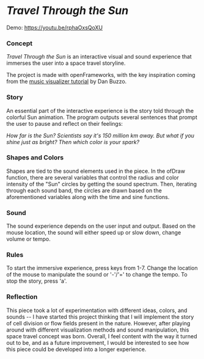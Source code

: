 # _Travel Through the Sun_

Demo: 
https://youtu.be/rphaOxsQoXU

### Concept

_Travel Through the Sun_ is an interactive visual and sound experience that immerses the user into a space travel storyline.

The project is made with openFrameworks, with the key inspiration coming from the [music visualizer tutorial](https://www.youtube.com/watch?v=SSEnu6mp7y8&t=276s&ab_channel=danbuzzo) by Dan Buzzo.

### Story

An essential part of the interactive experience is the story told through the colorful Sun animation. The program outputs several sentences that prompt the user to pause and reflect on their feelings:

_How far is the Sun?_
_Scientists say it's 150 million km away._
_But what if you shine just as bright?_
_Then which color is your spark?_

### Shapes and Colors

Shapes are tied to the sound elements used in the piece. In the ofDraw function, there are several variables that control the radius and color intensity of the "Sun" circles by getting the sound spectrum. Then, iterating through each sound band, the circles are drawn based on the aforementioned variables along with the time and sine functions.

### Sound

The sound experience depends on the user input and output. Based on the mouse location, the sound will either speed up or slow down, change volume or tempo.

### Rules

To start the immersive experience, press keys from 1-7. Change the location of the mouse to manipulate the sound or '-'/'=' to change the tempo. To stop the story, press 'a'.

### Reflection

This piece took a lot of experimentation with different ideas, colors, and sounds -- I have started this project thinking that I will implement the story of cell division or flow fields present in the nature. However, after playing around with different visualization methods and sound manipulation, this space travel concept was born. Overall, I feel content with the way it turned out to be, and as a future improvement, I would be interested to see how this piece could be developed into a longer experience.



